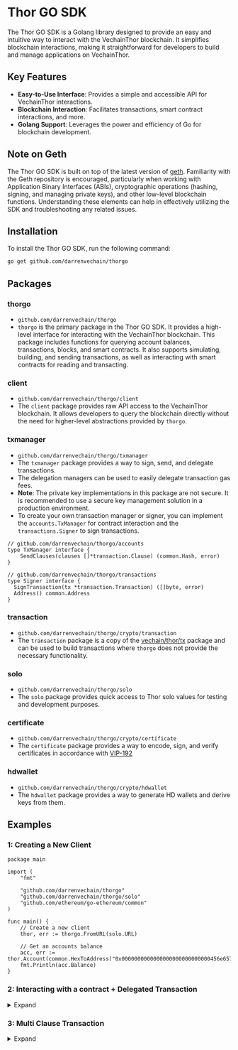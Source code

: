 # Thor GO SDK
The Thor GO SDK is a Golang library designed to provide an easy and intuitive way to interact with the VechainThor blockchain. It simplifies blockchain interactions, making it straightforward for developers to build and manage applications on VechainThor.

## Key Features
- **Easy-to-Use Interface**: Provides a simple and accessible API for VechainThor interactions.
- **Blockchain Interaction**: Facilitates transactions, smart contract interactions, and more.
- **Golang Support**: Leverages the power and efficiency of Go for blockchain development.

## Note on Geth
The Thor GO SDK is built on top of the latest version of [geth](https://github.com/ethereum/go-ethereum). Familiarity with the Geth repository is encouraged, particularly when working with Application Binary Interfaces (ABIs), cryptographic operations (hashing, signing, and managing private keys), and other low-level blockchain functions. Understanding these elements can help in effectively utilizing the SDK and troubleshooting any related issues.

## Installation
To install the Thor GO SDK, run the following command:

```bash
go get github.com/darrenvechain/thorgo
``` 

## Packages

### thorgo 

- `github.com/darrenvechain/thorgo`
- `thorgo` is the primary package in the Thor GO SDK. It provides a high-level interface for interacting with the VechainThor blockchain. This package includes functions for querying account balances, transactions, blocks, and smart contracts. It also supports simulating, building, and sending transactions, as well as interacting with smart contracts for reading and transacting.

### client

- `github.com/darrenvechain/thorgo/client`
- The `client` package provides raw API access to the VechainThor blockchain. It allows developers to query the blockchain directly without the need for higher-level abstractions provided by `thorgo`.

### txmanager

- `github.com/darrenvechain/thorgo/txmanager`
- The `txmanager` package provides a way to sign, send, and delegate transactions.
- The delegation managers can be used to easily delegate transaction gas fees.
- **Note**: The private key implementations in this package are not secure. It is recommended to use a secure key management solution in a production environment.
- To create your own transaction manager or signer, you can implement the `accounts.TxManager` for contract interaction and the `transactions.Signer` to sign transactions.
    
```golang
// github.com/darrenvechain/thorgo/accounts
type TxManager interface {
    SendClauses(clauses []*transaction.Clause) (common.Hash, error)
}
```

```golang
// github.com/darrenvechain/thorgo/transactions
type Signer interface {
  SignTransaction(tx *transaction.Transaction) ([]byte, error)
  Address() common.Address
}
```

### transaction

- `github.com/darrenvechain/thorgo/crypto/transaction`
- The `transaction` package is a copy of the [vechain/thor/tx](https://github.com/vechain/thor/tree/master/tx) package and can be used to build transactions where `thorgo` does not provide the necessary functionality.

### solo

- `github.com/darrenvechain/thorgo/solo`
- The `solo` package provides quick access to Thor solo values for testing and development purposes.

### certificate

- `github.com/darrenvechain/thorgo/crypto/certificate`
- The `certificate` package provides a way to encode, sign, and verify certificates in accordance with [VIP-192](https://github.com/vechain/VIPs/blob/master/vips/VIP-192.md)

### hdwallet

- `github.com/darrenvechain/thorgo/crypto/hdwallet`
- The `hdwallet` package provides a way to generate HD wallets and derive keys from them.

## Examples

### 1: Creating a New Client

```golang
package main

import (
	"fmt"
    
	"github.com/darrenvechain/thorgo"
	"github.com/darrenvechain/thorgo/solo"
	"github.com/ethereum/go-ethereum/common"
)

func main() {
	// Create a new client
	thor, err := thorgo.FromURL(solo.URL)

	// Get an accounts balance
	acc, err := thor.Account(common.HexToAddress("0x0000000000000000000000000000456e6570")).Get()
	fmt.Println(acc.Balance)
}
```

### 2: Interacting with a contract + Delegated Transaction


<details>
  <summary>Expand</summary>

```golang
package main

import (
    "log/slog"
    "math/big"
    "strings"

    "github.com/darrenvechain/thorgo/solo"
    "github.com/darrenvechain/thorgo"
    "github.com/darrenvechain/thorgo/txmanager"
    "github.com/ethereum/go-ethereum/accounts/abi"
    "github.com/ethereum/go-ethereum/common"
)

func main() {
    thor, _ := thorgo.FromURL("http://localhost:8669")

    // Load a contract
    contractABI, _ := abi.JSON(strings.NewReader(vthoABI))
    vtho := thor.Account(common.HexToAddress("0x0000000000000000000000000000456e65726779")).Contract(&contractABI)

    // Create a delegated transaction manager
    origin := txmanager.FromPK(solo.Keys()[0], thor)
    gasPayer := txmanager.NewDelegator(solo.Keys()[1])
    txSender := txmanager.NewDelegatedManager(thor, origin, gasPayer)

    // Create a new account to receive the tokens
    recipient, _ := txmanager.GeneratePK(thor)
    recipientBalance := new(big.Int)

    // Call the balanceOf function
    err := vtho.Call("balanceOf", &recipientBalance, recipient.Address())
    slog.Info("recipient balance before", "balance", recipientBalance, "error", err)

    // Send 1000 tokens to the recipient
    tx, _ := vtho.Send(txSender, "transfer", recipient.Address(), big.NewInt(1000))
    receipt, _ := tx.Wait()
    slog.Info("receipt", "txID", receipt.Meta.TxID, "reverted", receipt.Reverted)

    // Call the balanceOf function again
    err = vtho.Call("balanceOf", &recipientBalance, recipient.Address())
    slog.Info("recipient balance after", "balance", recipientBalance, "error", err)
}

var (
    vthoABI = `[
        {
            "constant": true,
            "inputs": [{"internalType": "address", "name": "account", "type": "address"}],
            "name": "balanceOf",
            "outputs": [{"internalType": "uint256", "name": "", "type": "uint256"}],
            "stateMutability": "view",
            "type": "function"
        },
        {
            "constant": false,
            "inputs": [
                {"internalType": "address", "name": "recipient", "type": "address"},
                {"internalType": "uint256", "name": "amount", "type": "uint256"}
            ],
            "name": "transfer",
            "outputs": [{"internalType": "bool", "name": "", "type": "bool"}],
            "stateMutability": "nonpayable",
            "type": "function"
        }
    ]`
)
```


</details>
    


### 3: Multi Clause Transaction

<details>
  <summary>Expand</summary>

```golang
package main

import (
	"log/slog"
	"math/big"
	"strings"

	"github.com/darrenvechain/thorgo/crypto/transaction"
	"github.com/darrenvechain/thorgo/solo"
	"github.com/darrenvechain/thorgo"
	"github.com/darrenvechain/thorgo/txmanager"
	"github.com/ethereum/go-ethereum/accounts/abi"
	"github.com/ethereum/go-ethereum/common"
)

func main() {
	thor, _ := thorgo.FromURL("http://localhost:8669")

	// Load a contract
	contractABI, _ := abi.JSON(strings.NewReader(vthoABI))
	vtho := thor.Account(common.HexToAddress("0x0000000000000000000000000000456e65726779")).Contract(&contractABI)

	origin := txmanager.FromPK(solo.Keys()[0], thor)

	// clause1
	clause1, _ := vtho.AsClause("transfer", common.HexToAddress("0x87AA2B76f29583E4A9095DBb6029A9C41994E25B"), big.NewInt(1000000))
	clause2, _ := vtho.AsClause("transfer", common.HexToAddress("0xdf1b32ec78c1f338F584a2a459f01fD70529dDBF"), big.NewInt(1000000))

	// Option 1 - Directly using the txmanager.Manager
	tx, _ := origin.SendClauses([]*transaction.Clause{clause1, clause2})
	receipt, _ := thor.Transaction(tx).Wait()
	slog.Info("transaction receipt 1", "id", receipt.Meta.TxID, "reverted", receipt.Reverted)

	// Option 2 - Using the transaction builder with txmanager.Signer
	tx2, _ := thor.Transactor([]*transaction.Clause{clause1, clause2}, origin.Address()).
		GasPriceCoef(255).
		Send(origin)
	receipt2, _ := tx2.Wait()
	slog.Info("transaction receipt 2", "id", receipt2.Meta.TxID, "reverted", receipt2.Reverted)
}
```

</details>

